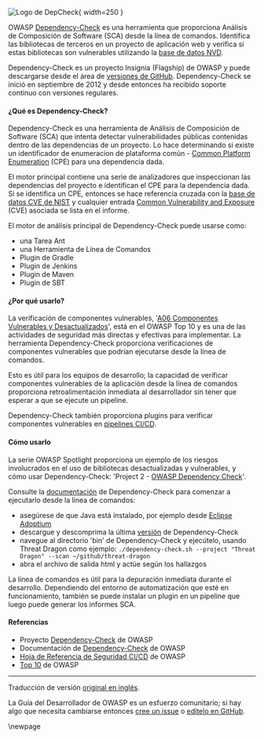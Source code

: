 ![Logo de DepCheck](../../../assets/images/logos/depcheck.png "OWASP Dependency-Check"){ width=250 }

OWASP [Dependency-Check][depcheck] es una herramienta que proporciona Análisis de Composición de Software (SCA)
desde la línea de comandos.
Identifica las bibliotecas de terceros en un proyecto de aplicación web
y verifica si estas bibliotecas son vulnerables utilizando la [base de datos NVD][nist-db].

Dependency-Check es un proyecto Insignia (Flagship) de OWASP y puede descargarse desde el área
de [versiones de GitHub][depcheck-download].
Dependency-Check se inició en septiembre de 2012 y desde entonces ha recibido soporte continuo con versiones regulares.

#### ¿Qué es Dependency-Check?

Dependency-Check es una herramienta de Análisis de Composición de Software (SCA) que intenta detectar
vulnerabilidades públicas contenidas dentro de las dependencias de un proyecto.
Lo hace determinando si existe un identificador de enumeracion de plataforma común - [Common Platform Enumeration][cpe]
(CPE) para una dependencia dada.

El motor principal contiene una serie de analizadores que inspeccionan las dependencias del proyecto
e identifican el CPE para la dependencia dada.
Si se identifica un CPE, entonces se hace referencia cruzada con la [base de datos CVE de NIST][nist-db]
y cualquier entrada [Common Vulnerability and Exposure][cve] (CVE) asociada se lista en el informe.

El motor de análisis principal de Dependency-Check puede usarse como:

* una Tarea Ant
* una Herramienta de Línea de Comandos
* Plugin de Gradle
* Plugin de Jenkins
* Plugin de Maven
* Plugin de SBT

#### ¿Por qué usarlo?

La verificación de componentes vulnerables, '[A06 Componentes Vulnerables y Desactualizados][a06]', está en el OWASP Top 10
y es una de las actividades de seguridad más directas y efectivas para implementar.
La herramienta Dependency-Check proporciona verificaciones de componentes vulnerables
que podrían ejecutarse desde la línea de comandos.

Esto es útil para los equipos de desarrollo; la capacidad de verificar componentes vulnerables
de la aplicación desde la línea de comandos
proporciona retroalimentación inmediata al desarrollador sin tener que esperar a que se ejecute un pipeline.

Dependency-Check también proporciona plugins para verificar componentes vulnerables en [pipelines CI/CD][cscicd].

#### Cómo usarlo

La serie OWASP Spotlight proporciona un ejemplo de los riesgos involucrados en el uso de bibliotecas desactualizadas
y vulnerables, y cómo usar Dependency-Check: 'Project 2 - [OWASP Dependency Check][spotlight02]'.

Consulte la [documentación][depcheck-docs] de Dependency-Check para comenzar a ejecutarlo desde la línea de comandos:

* asegúrese de que Java está instalado, por ejemplo desde [Eclipse Adoptium][adoptium]
* descargue y descomprima la última [versión][depcheck-download] de Dependency-Check
* navegue al directorio 'bin' de Dependency-Check y ejecútelo, usando Threat Dragon como ejemplo:
  `./dependency-check.sh --project "Threat Dragon" --scan ~/github/threat-dragon`
* abra el archivo de salida html y actúe según los hallazgos

La línea de comandos es útil para la depuración inmediata durante el desarrollo.
Dependiendo del entorno de automatización que esté en funcionamiento, también se puede instalar un plugin
en un pipeline que luego puede generar los informes SCA.

#### Referencias

* Proyecto [Dependency-Check][depcheck] de OWASP
* Documentación de [Dependency-Check][depcheck-docs] de OWASP
* [Hoja de Referencia de Seguridad CI/CD][cscicd] de OWASP
* [Top 10][a06] de OWASP

----

Traducción de versión [original en inglés][en070201].

La Guía del Desarrollador de OWASP es un esfuerzo comunitario;
si hay algo que necesita cambiarse entonces [cree un issue][issue070201] o [edítelo en GitHub][edit070201].

[a06]: https://owasp.org/Top10/A06_2021-Vulnerable_and_Outdated_Components/
[adoptium]: https://adoptium.net/
[cpe]: https://nvd.nist.gov/products/cpe
[cscicd]: https://cheatsheetseries.owasp.org/cheatsheets/CI_CD_Security_Cheat_Sheet
[cve]: https://www.cve.org/
[depcheck]: https://owasp.org/www-project-dependency-check/
[depcheck-docs]: https://jeremylong.github.io/DependencyCheck/
[depcheck-download]: https://github.com/jeremylong/DependencyCheck/releases
[edit070201]: https://github.com/OWASP/DevGuide/blob/main/docs/es/05-implementation/02-dependencies/01-dependency-check.md
[en070201]: https://devguide.owasp.org/en/05-implementation/02-dependencies/01-dependency-check/
[issue070201]: https://github.com/OWASP/DevGuide/issues/new?labels=content&template=request.md&title=Update:%2005-implementation/02-dependencies/01-dependency-check
[nist-db]: https://nvd.nist.gov/
[spotlight02]: https://youtu.be/YAXf3TaAYeA

\newpage
